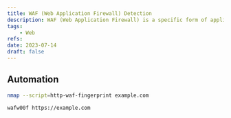 ```yaml
---
title: WAF (Web Application Firewall) Detection
description: WAF (Web Application Firewall) is a specific form of application firewall that filters, monitors, and blocks HTTP traffic to and from a web service.
tags:
    - Web
refs:
date: 2023-07-14
draft: false
---
```


## Automation

```bash
nmap --script=http-waf-fingerprint example.com

wafw00f https://example.com
```